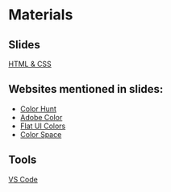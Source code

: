 # Materials


## Slides
<a href="https://drive.google.com/file/d/1vwKcbCzLY1DrCh4Tk5-TZqKIQpWXt7RD/view">HTML & CSS</a>

## Websites mentioned in slides:
<ul>
    <li> 
    <a href="https://colorhunt.co/">Color Hunt</a>
    </li>
    <li> 
    <a href="https://color.adobe.com/">Adobe Color </a>
    </li>
    <li> 
    <a href="https://flatuicolors.com/">Flat UI Colors</a>
    </li>
    <li> 
    <a href="https://mycolor.space/">Color Space</a>
    </li>
</ul>



## Tools
<a href="https://code.visualstudio.com/download">VS Code</a>
